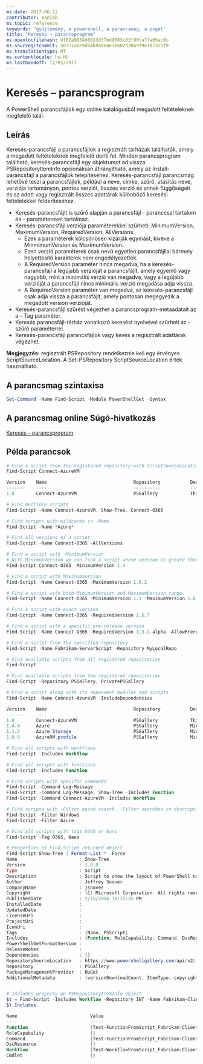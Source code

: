 ```yaml
---
ms.date: 2017-06-12
contributor: manikb
ms.topic: reference
keywords: "gyűjtemény, a powershell, a parancsmag, a psget"
title: "Keresés – parancsprogram"
ms.openlocfilehash: df62a9934d8013d37bd0083c03f90fa7fa05ac0c
ms.sourcegitcommit: 58371abe9db4b9a0e4e1eb82d39a9f9e187355f9
ms.translationtype: MT
ms.contentlocale: hu-HU
ms.lasthandoff: 12/05/2017
---
```

# <a name="find-script"></a>Keresés – parancsprogram

A PowerShell parancsfájlok egy online katalógusból megadott feltételeknek megfelelő talál.

## <a name="description"></a>Leírás

Keresés-parancsfájl a parancsfájlok a regisztrált tárházak találhatók, amely a megadott feltételeknek megfelelő deríti fel.
Minden parancsprogram található, keresés-parancsfájl egy objektumot ad vissza PSRepositoryItemInfo opcionálisan átirányítható, amely az Install-parancsfájl a parancsfájlok telepítéséhez.
Keresés-parancsfájl parancsmag lehetővé teszi a parancsfájlok, például a neve, címke, szűrő, utasítás neve, verziója tartományon, pontos verziót, összes verzió és annak függőségeit és az adott vagy regisztrált összes adattárak különböző keresési feltételekkel felderítéséhez.

- Keresés-parancsfájlt is szűrő alapján a parancsfájl - paranccsal tartalom és - paramétereket tartalmaz.
- Keresés-parancsfájl verziója paraméterekkel szűrheti: MinimumVersion, MaximumVersion, RequiredVersion, AllVersions.
  - Ezek a paraméterek kölcsönösen kizárják egymást, kivéve a MinmimumVersion és MaximumVersion.
  - Ezen verzió paraméterek csak nevű egyetlen parancsfájllal bármely helyettesítő karakterek nem engedélyezettek.
  - A RequiredVersion paraméter nincs megadva, ha a keresés-parancsfájl a legújabb verzióját a parancsfájlt, amely egyenlő vagy nagyobb, mint a minimális verzió van megadva, vagy a legújabb verzióját a parancsfájl nincs minimális verzió megadása adja vissza. 
  - A RequiredVersion paraméter van megadva, az keresés-parancsfájl csak adja vissza a parancsfájlt, amely pontosan megegyezik a megadott version verzióját.
- Keresés-parancsfájl szűrést végezhet a parancsprogram-metaadatait az a – Tag paraméter.
- Keresés parancsfájl-tárház vonatkozó keresést nyelvével szűrheti az - szűrő paraméterrel.
- Keresés-parancsfájl parancsfájlok vagy kevés a regisztrált adattárak végezhet.

**Megjegyzés:** regisztrált PSRepository rendelkeznie kell egy érvényes ScriptSourceLocation. A Set-PSRepository ScriptSourceLocation érték használható.

## <a name="cmdlet-syntax"></a>A parancsmag szintaxisa

```powershell
Get-Command -Name Find-Script -Module PowerShellGet -Syntax
```

## <a name="cmdlet-online-help-reference"></a>A parancsmag online Súgó-hivatkozás

[Keresés – parancsprogram](http://go.microsoft.com/fwlink/?LinkId=619785)

## <a name="example-commands"></a>Példa parancsok

```powershell
# Find a script from the registered repository with ScriptSourceLocation
Find-Script Connect-AzureVM

Version    Name                                Repository           Description
-------    ----                                ----------           -----------
1.0        Connect-AzureVM                     PSGallery            This runbook sets up a connection to an Azure vi...

# Find multiple scripts
Find-Script -Name Connect-AzureVM, Show-Tree, Connect-O365

# Find scripts with wildcards in -Name
Find-Script -Name *Azure*

# Find all versions of a script
Find-Script -Name Connect-O365 -AllVersions

# Find a script with -MinimumVersion. 
# With MinimumVersion we can find a script whose version is greate than or equal to the specified MinimumVersion value.
Find-Script Connect-O365 -MinimumVersion 1.4

# Find a script with MaximumVersion
Find-Script -Name Connect-O365 -MaximumVersion 1.6.2

# Find a script with both MinimumVersion and MaximumVersion range.
Find-Script -Name Connect-O365 -MinimumVersion 1.1 -MaximumVersion 1.6.2

# Find a script with exact version
Find-Script -Name Connect-O365 -RequiredVersion 1.5.7

# Find a script with a specific pre-release version
Find-Script -Name Connect-O365 -RequiredVersion 1.3.2-alpha -AllowPrerelease

# Find a script from the specified repository
Find-Script -Name Fabrikam-ServerScript -Repository MyLocalRepo

# Find available scripts from all registered repositories
Find-Script

# Find available scripts from few registered repositories
Find-Script -Repository PSGallery, PrivatePSGallery

# Find a script along with its dependent modules and scripts
Find-Script -Name Connect-AzureVM -IncludeDependencies

Version    Name                                Repository           Description
-------    ----                                ----------           -----------
1.0        Connect-AzureVM                     PSGallery            This runbook sets up a connection to an Azure vi...
1.4.0      Azure                               PSGallery            Microsoft Azure PowerShell - Service Management
1.1.2      Azure.Storage                       PSGallery            Microsoft Azure PowerShell - Storage service cmd...
1.0.8      AzureRM.profile                     PSGallery            Microsoft Azure PowerShell - Profile credential ...

# Find all scripts with workflows
Find-Script -Includes Workflow

# Find all scripts with functions
Find-Script -Includes Function

# Find scripts with specific commands
Find-Script -Command Log-Message
Find-Script -Command Log-Message, Show-Tree -Includes Function
Find-Script -Command Connect-AzureVM -Includes Workflow

# Find scripts with -Filter based search. -Filter searches in description and names
Find-Script -Filter Windows
Find-Script -Filter Azure

# Find all scripts with tags O365 or Nano
Find-Script -Tag O365, Nano

# Properties of Find-Script returned object
Find-Script Show-Tree | Format-List * -Force
Name                       : Show-Tree
Version                    : 1.0.0
Type                       : Script
Description                : Script to show the layout of PowerShell namespaces (Trees) using ASCII
Author                     : Jeffrey Snover
CompanyName                : jsnover
Copyright                  : (C) Microsoft Corporation. All rights reserved.
PublishedDate              : 2/15/2016 10:15:35 PM
InstalledDate              :
UpdatedDate                :
LicenseUri                 :
ProjectUri                 :
IconUri                    :
Tags                       : {Nano, PSScript}
Includes                   : {Function, RoleCapability, Command, DscResource...}
PowerShellGetFormatVersion :
ReleaseNotes               :
Dependencies               : {}
RepositorySourceLocation   : https://www.powershellgallery.com/api/v2/
Repository                 : PSGallery
PackageManagementProvider  : NuGet
AdditionalMetadata         : {versionDownloadCount, ItemType, copyright, PackageManagementProvider...}


# Includes property on PSRepositoryItemInfo object
$t = Find-Script -Includes Workflow -Repository INT -Name Fabrikam-ClientScript
$t.Includes

Name                           Value
----                           -----
Function                       {Test-FunctionFromScript_Fabrikam-ClientScript}
RoleCapability                 {}
Command                        {Test-FunctionFromScript_Fabrikam-ClientScript, Test-WorkflowFromScript_Fabrikam-Clie...
DscResource                    {}
Workflow                       {Test-WorkflowFromScript_Fabrikam-ClientScript}
Cmdlet                         {}


```

